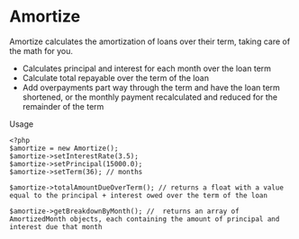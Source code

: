 # Amortize

Amortize calculates the amortization of loans over their term, taking care of the math for you.

* Calculates principal and interest for each month over the loan term
* Calculate total repayable over the term of the loan
* Add overpayments part way through the term and have the loan term shortened, or the monthly payment recalculated and reduced for the remainder of the term

Usage

```
<?php
$amortize = new Amortize();
$amortize->setInterestRate(3.5);
$amortize->setPrincipal(15000.0);
$amortize->setTerm(36); // months

$amortize->totalAmountDueOverTerm(); // returns a float with a value equal to the principal + interest owed over the term of the loan

$amortize->getBreakdownByMonth(); //  returns an array of AmortizedMonth objects, each containing the amount of principal and interest due that month
```